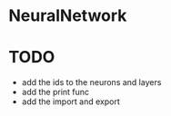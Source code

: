 # NeuralNetwork

# TODO
- add the ids to the neurons and layers
- add the print func
- add the import and export